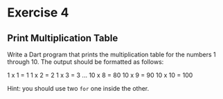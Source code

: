# Exercise 4

## Print Multiplication Table

Write a Dart program that prints the multiplication table for the numbers 1 through 10. The output should be formatted as follows:

1 x 1 = 1
1 x 2 = 2
1 x 3 = 3
...
10 x 8 = 80
10 x 9 = 90
10 x 10 = 100

Hint: you should use two `for` one inside the other.
